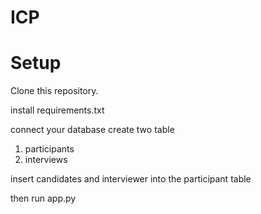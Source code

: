 # ICP

# Setup

 Clone this repository.

 install requirements.txt

 connect your database
 create two table 
 
 1. participants
 2. interviews
 
 insert candidates and interviewer into the participant table

 then run app.py
